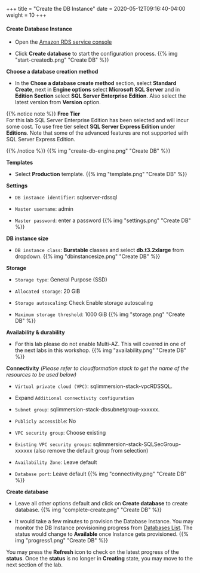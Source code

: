 +++
title = "Create the DB Instance"
date = 2020-05-12T09:16:40-04:00
weight = 10
+++

#### **Create Database Instance**

* Open the [Amazon RDS  service console](https://console.aws.amazon.com/rds/home)

* Click **Create database** to start the configuration process. 
{{% img "start-createdb.png" "Create DB" %}}

**Choose a database creation method**

* In the **Chose a database create method** section, select **Standard Create**, next in **Engine options** select **Microsoft SQL Server** and in **Edition Section** select **SQL Server Enterprise Edition**. Also select the latest version from **Version** option.

{{% notice note %}}
**Free Tier**  
For this lab SQL Server Enterprise Edition has been selected and will incur some cost. To use free tier select **SQL Server Express Edition** under **Editions**. Note that some of the advanced features are not supported with SQL Server Express Edition.

{{% /notice %}}
{{% img "create-db-engine.png" "Create DB" %}}


**Templates**

* Select **Production** template.
{{% img "template.png" "Create DB" %}}


**Settings**

* `DB instance identifier`: sqlserver-rdssql

* `Master username`: admin

* `Master password`: enter a password
{{% img "settings.png" "Create DB" %}}

**DB instance size**

* `DB instance class`: **Burstable** classes and select **db.t3.2xlarge** from dropdown.
{{% img "dbinstancesize.png" "Create DB" %}}

**Storage**

* `Storage type`: General Purpose (SSD)

* `Allocated storage`: 20 GiB

* `Storage autoscaling`: Check Enable storage autoscaling

* `Maximum storage threshold`: 1000 GiB
{{% img "storage.png" "Create DB" %}}

**Availability & durability**

* For this lab please do not enable Multi-AZ. This will covered in one of the next labs in this workshop.
{{% img "availability.png" "Create DB" %}}

**Connectivity** *(Please refer to cloudformation stack to get the name of the resources to be used below)*

* `Virtual private cloud (VPC)`: sqlimmersion-stack-vpcRDSSQL.

* Expand `Additional connectivity configuration`

* `Subnet group`: sqlimmersion-stack-dbsubnetgroup-xxxxxx.

* `Publicly accessible`: No

* `VPC security group`: Choose existing

* `Existing VPC security groups`: sqlimmersion-stack-SQLSecGroup-xxxxxx (also remove the default group from selection)

* `Availability Zone`: Leave default

* `Database port`: Leave default
{{% img "connectivity.png" "Create DB" %}}

**Create database**

* Leave all other options default and click on **Create database** to create database.
{{% img "complete-create.png" "Create DB" %}}

* It would take a few minutes to provision the Database Instance. You may monitor the DB Instance provisioning progress from [Databases List](https://console.aws.amazon.com/rds/home#databases:). The status would change to **Available** once Instance gets provisioned. 
{{% img "progress1.png" "Create DB" %}}

You may press the **Refresh** icon to check on the latest progress of the **status**. Once the **status** is no longer in **Creating** state, you may move to the next section of the lab.




